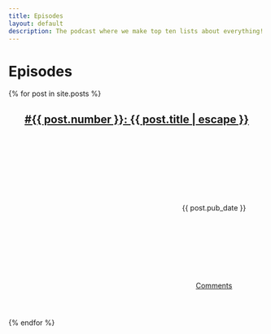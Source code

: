 ```yaml
---
title: Episodes
layout: default
description: The podcast where we make top ten lists about everything!
---
```

# Episodes

{% for post in site.posts %}
<article>
    <header>
        <h2 class="post-title"><a href="{{ post.url }}">#{{ post.number }}: {{ post.title | escape }}</a></h2>
        <span class="post-date">
            <svg class="icon icon-calendar"><use xlink:href="#icon-calendar"></use></svg>
            {{ post.pub_date }}
        </span>
        <span class="post-comments">
            <svg class="icon icon-bubble"><use xlink:href="#icon-bubble"></use></svg>
            <a href="http://{{ site.site_url }}{{ post.url }}#disqus_thread">Comments</a>
        </span>
    </header>
</article>
{% endfor %}